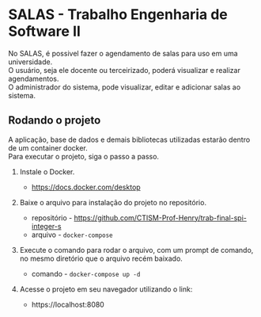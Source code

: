# SALAS - Trabalho Engenharia de Software II

No SALAS, é possivel fazer o agendamento de salas para uso em uma universidade. <br>
O usuário, seja ele docente ou terceirizado, poderá visualizar e realizar agendamentos. <br>
O administrador do sistema, pode visualizar, editar e adicionar salas ao sistema.

## Rodando o projeto
A aplicação, base de dados e demais bibliotecas utilizadas estarão dentro de um container docker. <BR>
Para executar o projeto, siga o passo a passo.

 1. Instale o Docker. 
    * https://docs.docker.com/desktop
    
 2. Baixe o arquivo para instalação do projeto no repositório.
    * repositório - https://github.com/CTISM-Prof-Henry/trab-final-spi-integer-s
    * arquivo     - `docker-compose`

 3. Execute o comando para rodar o arquivo, com um prompt de comando, no mesmo diretório que o arquivo recém baixado.
    * comando - `docker-compose up -d`
 4. Acesse o projeto em seu navegador utilizando o link:
    * https://localhost:8080

